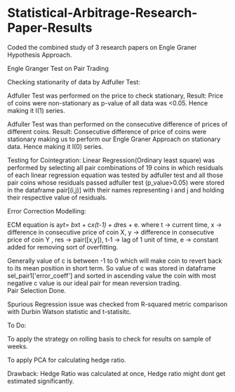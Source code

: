 # Statistical-Arbitrage-Research-Paper-Results
Coded the combined study of 3 research papers on Engle Graner Hypothesis Approach.

Engle Granger Test on Pair Trading

 Checking stationarity of data by Adfuller Test:

Adfuller Test was performed on the price to check stationary,
Result: Price of coins were non-stationary as p-value of all data was <0.05. Hence making it I(1) series. 

Adfuller Test was than performed on the consecutive difference  of prices of different coins.                                                                        Result: Consecutive difference of price of coins were stationary making us to perform our Engle Graner Approach on stationary data. Hence making it I(0) series.     

Testing for Cointegration: 
Linear Regression(Ordinary least square) was performed by selecting all pair combinations of 19 coins  in which residuals of each linear regression equation  was tested by adfuller test and all those pair coins whose residuals passed adfuller test (p_value>0.05) were stored in the dataframe pair[(i,j)] with their names representing  i and j and holding their respective value of residuals.                                                                                                

Error Correction Modelling:

ECM equation is  a*yt= b*xt  +  c*x(t-1) + d*res + e.                                                                                                             where  t → current time, x → difference in consecutive price of coin X, y → difference in consecutive price of coin Y , res → pair([x,y]), t-1 → lag of 1 unit of time, e → constant added for removing sort of overfitting.

Generally value of c is between -1 to 0 which will make coin to revert back to its mean position in short term.                                                     So value of c was stored in dataframe sel_pair1['error_coeff'] and sorted in ascending value the coin with most negative c value is our ideal pair for mean reversion trading.                                                                     
Pair Selection Done.    

Spurious Regression issue was checked from R-squared metric comparison with Durbin Watson statistic and t-statisitc.

To Do:

To apply the strategy on rolling basis to check for results on sample of weeks.

To apply PCA for calculating hedge ratio.

Drawback:
Hedge Ratio was calculated at once, Hedge ratio might dont get estimated significantly.
